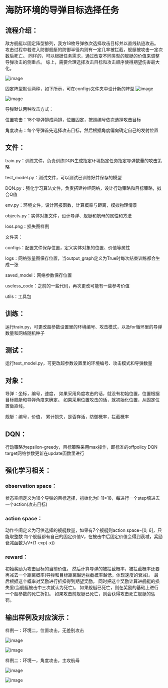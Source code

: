 # 海防环境的导弹目标选择任务

## 流程介绍：
敌方舰艇以固定阵型排列，我方18枚导弹依次选择攻击目标并以直线轨迹攻击。
攻击过程中若进入防御舰艇的防御半径内则有一定几率被拦截，舰艇被攻击一定次数后死亡。
同样的，可以根据任务需求，通过改变不同类型的舰艇的价值来调整导弹攻击的侧重点。
综上，需要合理选择攻击目标和攻击顺序使得期望伤害最大化。

![image](https://user-images.githubusercontent.com/32588806/110740733-7f60dd00-826e-11eb-81f0-7af663045c5c.png)

固定阵型默认两种，如下所示，可在configs文件夹中设计新的阵型
![image](https://user-images.githubusercontent.com/32588806/110739478-3c9e0580-826c-11eb-842e-01acdabdf65e.png)

![image](https://user-images.githubusercontent.com/32588806/110739530-53dcf300-826c-11eb-9864-4f963481f25d.png)


导弹默认两种攻击方式：

位置攻击：18个导弹排成两排，位置固定，按照编号依次选择攻击目标

角度攻击：每个导弹首先选择攻击目标，然后根据角度偏向确定自己的发射位置


## 文件：
train.py：训练文件，负责训练DQN生成指定环境指定任务指定导弹数量的攻击策略

test_model.py：测试文件，可以测试已训练好并保存的模型

DQN.py：强化学习算法文件，负责搭建神经网络，设计行动策略和目标策略，拟合Q值

env.py：环境文件，设计回报函数，计算概率与距离，模拟物理情景

objects.py：实体对象文件，设计导弹、舰艇和航母的属性和方法

loss.png：损失图样例 

文件夹：

configs：配置文件保存位置，定义实体对象的位置、价值等属性

logs：网络张量图保存位置，当output_graph定义为True时每次结束训练都会生成一张

saved_model：网络参数保存位置

useless_code：之前的一些代码，再次更改可能有一些参考价值

utils：工具包

## 训练：
运行train.py，可更改超参数设置里的环境编号、攻击模式，以及for循环里的导弹数量和网络随机种子

## 测试：
运行test_model.py，可更改超参数设置里的环境编号、攻击模式和导弹数量

## 对象：
导弹：坐标，编号，速度，
如果采用角度攻击的话，就没有初始位置，位置根据目标舰艇和导弹角度来确定。
如果采用位置攻击的话，就初始化位置，从固定位置做直线。

舰艇：编号，价值， 累计损失，是否存活，防御概率，拦截概率

## DQN：
行动策略为epsilon-greedy，目标策略采用max操作，即标准的offpolicy DQN
target网络参数更新在update函数里进行

## 强化学习相关：
### observation space：
状态空间定义为18个导弹的目标选择，初始化为[-1]*18，每进行一个step填进去一个action(攻击目标)
### action space：
动作空间定义为可供选择的舰艇数量，如果有7个舰艇则action space~[0, 6]，只能取整数
每个舰艇都有自己的固定价值V，在被击中后固定价值会得到衰减，奖励衰减函数为V*(1-exp(-x))
### reward：
初始奖励为攻击目标的当前价值。
然后计算导弹的被拦截概率，被拦截概率还要再减去一个距离概率(导弹和目标距离越远拦截概率越低，体现速度的衰减)。
最后根据这个概率对奖励进行折扣得到期望奖励。
同时把这个奖励计算进舰艇的损失里(当舰艇被击中三次就认为死亡)。
如果舰艇已死亡，则在奖励的基础上进行一个超参数的死亡折扣。
如果攻击前舰艇已死亡，则会获得攻击死亡舰艇的惩罚。


## 输出样例及对应演示：
样例一：环境二，位置攻击，无差别攻击

![image](https://user-images.githubusercontent.com/32588806/110740782-93a4da00-826e-11eb-815f-c4bd672ad78c.png)

![image](https://user-images.githubusercontent.com/32588806/110740791-96073400-826e-11eb-9374-8ab449b663bc.png)

样例二：环境一，角度攻击，主攻航母

![image](https://user-images.githubusercontent.com/32588806/110752729-9e686a80-8280-11eb-95dd-9d3a3744adf1.png)

![image](https://user-images.githubusercontent.com/32588806/110752751-a45e4b80-8280-11eb-8202-54d130a0a0f8.png)






